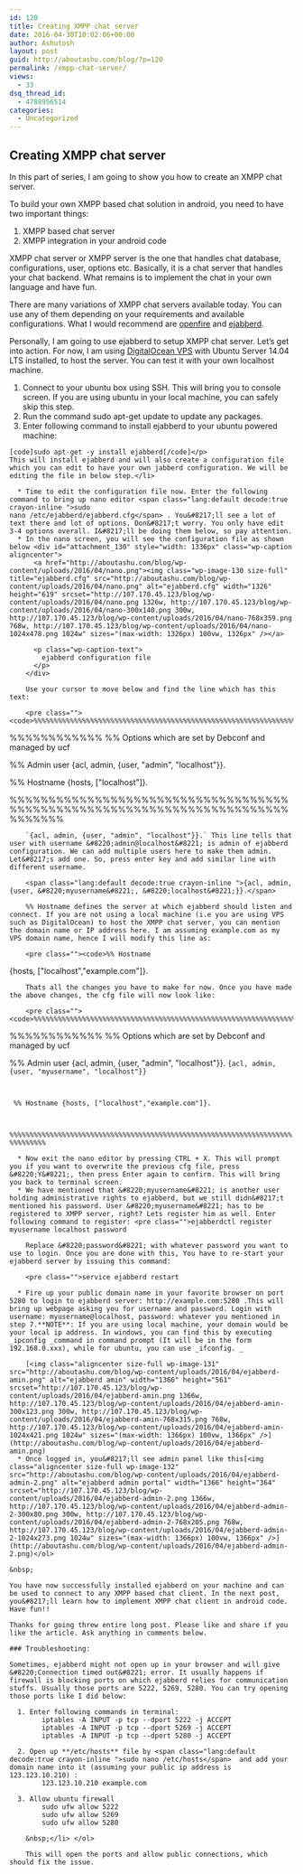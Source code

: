```yaml
---
id: 120
title: Creating XMPP chat server
date: 2016-04-30T10:02:06+00:00
author: Ashutosh
layout: post
guid: http://aboutashu.com/blog/?p=120
permalink: /xmpp-chat-server/
views:
  - 33
dsq_thread_id:
  - 4788956514
categories:
  - Uncategorized
---
```

## Creating XMPP chat server

In this part of series, I am going to show you how to create an XMPP chat server.
  
To build your own XMPP based chat solution in android, you need to have two important things:

  1. XMPP based chat server
  2. XMPP integration in your android code

XMPP chat server or XMPP server is the one that handles chat database, configurations, user, options etc. Basically, it is a chat server that handles your chat backend. What remains is to implement the chat in your own language and have fun.

There are many variations of XMPP chat servers available today. You can use any of them depending on your requirements and available configurations. What I would recommend are [openfire](http://www.igniterealtime.org/projects/openfire/) and [ejabberd](https://www.ejabberd.im/).

Personally, I am going to use ejabberd to setup XMPP chat server. Let&#8217;s get into action. For now, I am using [DigitalOcean VPS](https://www.digitalocean.com) with Ubuntu Server 14.04 LTS installed, to host the server. You can test it with your own localhost machine.

  1. Connect to your ubuntu box using SSH. This will bring you to console screen. If you are using ubuntu in your local machine, you can safely skip this step.
  2. Run the command <span class="lang:default decode:true crayon-inline">sudo apt-get update</span> to update any packages.
  3. Enter following command to install ejabberd to your ubuntu powered machine:
  
    [code]sudo apt-get -y install ejabberd[/code]</p> 
    This will install ejabberd and will also create a configuration file which you can edit to have your own jabberd configuration. We will be editing the file in below step.</li> 
    
      * Time to edit the configuration file now. Enter the following command to bring up nano editor <span class="lang:default decode:true crayon-inline ">sudo nano /etc/ejabberd/ejabberd.cfg</span> . You&#8217;ll see a lot of text there and lot of options. Don&#8217;t worry. You only have edit 3-4 options overall. I&#8217;ll be doing them below, so pay attention.
      * In the nano screen, you will see the configuration file as shown below <div id="attachment_130" style="width: 1336px" class="wp-caption aligncenter">
          <a href="http://aboutashu.com/blog/wp-content/uploads/2016/04/nano.png"><img class="wp-image-130 size-full" title="ejabberd.cfg" src="http://aboutashu.com/blog/wp-content/uploads/2016/04/nano.png" alt="ejabberd.cfg" width="1326" height="619" srcset="http://107.170.45.123/blog/wp-content/uploads/2016/04/nano.png 1326w, http://107.170.45.123/blog/wp-content/uploads/2016/04/nano-300x140.png 300w, http://107.170.45.123/blog/wp-content/uploads/2016/04/nano-768x359.png 768w, http://107.170.45.123/blog/wp-content/uploads/2016/04/nano-1024x478.png 1024w" sizes="(max-width: 1326px) 100vw, 1326px" /></a>
          
          <p class="wp-caption-text">
            ejabberd configuration file
          </p>
        </div>
        
        Use your cursor to move below and find the line which has this text:
        
        <pre class=""><code>%%%%%%%%%%%%%%%%%%%%%%%%%%%%%%%%%%%%%%%%%%%%%%%%%%%%%%%%%%%%%%%%%%%
%%%%%%%%%%%%
%% Options which are set by Debconf and managed by ucf

%% Admin user
{acl, admin, {user, "admin", "localhost"}}.

%% Hostname
{hosts, ["localhost"]}.

%%%%%%%%%%%%%%%%%%%%%%%%%%%%%%%%%%%%%%%%%%%%%%%%%%%%%%%%%%%%%%%%%%%%%%%%%%%%%%%</code>
</pre>
        
        `{acl, admin, {user, "admin", "localhost"}}.` This line tells that user with username &#8220;admin@localhost&#8221; is admin of ejabberd configuration. We can add multiple users here to make them admin. Let&#8217;s add one. So, press enter key and add similar line with different username.
        
        <span class="lang:default decode:true crayon-inline ">{acl, admin, {user, &#8220;myusername&#8221;, &#8220;localhost&#8221;}}.</span>
        
        %% Hostname defines the server at which ejabberd should listen and connect. If you are not using a local machine (i.e you are using VPS such as DigitalOcean) to host the XMPP chat server, you can mention the domain name or IP address here. I am assuming example.com as my VPS domain name, hence I will modify this line as:
        
        <pre class=""><code>%% Hostname
{hosts, ["localhost","example.com"]}.</code></pre>
        
        Thats all the changes you have to make for now. Once you have made the above changes, the cfg file will now look like:
        
        <pre class=""><code>%%%%%%%%%%%%%%%%%%%%%%%%%%%%%%%%%%%%%%%%%%%%%%%%%%%%%%%%%%%%%%%%%%%
%%%%%%%%%%%%
%% Options which are set by Debconf and managed by ucf

%% Admin user
{acl, admin, {user, "admin", "localhost"}}.
</code><code>{acl, admin, {user, "myusername", "localhost"}}

</code><code> %% Hostname 
{hosts, ["localhost","example.com"]}. 

%%%%%%%%%%%%%%%%%%%%%%%%%%%%%%%%%%%%%%%%%%%%%%%%%%%%%%%%%%%%%%%%%%%%%%%%%%%%%%%</code></pre>
    
      * Now exit the nano editor by pressing CTRL + X. This will prompt you if you want to overwrite the previous cfg file, press &#8220;Y&#8221;, then press Enter again to confirm. This will bring you back to terminal screen.
      * We have mentioned that &#8220;myusername&#8221; is another user holding administrative rights to ejabberd, but we still didn&#8217;t mentioned his password. User &#8220;myusername&#8221; has to be registered to XMPP server, right? Lets register him as well. Enter following command to register: <pre class="">ejabberdctl register myusername localhost password
</pre>
        
        Replace &#8220;password&#8221; with whatever password you want to use to login. Once you are done with this, You have to re-start your ejabberd server by issuing this command:
        
        <pre class="">service ejabberd restart
</pre>
    
      * Fire up your public domain name in your favorite browser on port 5280 to login to ejabberd server: http://example.com:5280 .This will bring up webpage asking you for username and password. Login with username: myusername@localhost, password: whatever you mentioned in step 7.**NOTE**: If you are using local machine, your domain would be your local ip address. In windows, you can find this by executing _ipconfig _command in command prompt (It will be in the form 192.168.0.xxx), while for ubuntu, you can use _ifconfig. _
  
        [<img class="aligncenter size-full wp-image-131" src="http://aboutashu.com/blog/wp-content/uploads/2016/04/ejabberd-amin.png" alt="ejabberd amin" width="1366" height="561" srcset="http://107.170.45.123/blog/wp-content/uploads/2016/04/ejabberd-amin.png 1366w, http://107.170.45.123/blog/wp-content/uploads/2016/04/ejabberd-amin-300x123.png 300w, http://107.170.45.123/blog/wp-content/uploads/2016/04/ejabberd-amin-768x315.png 768w, http://107.170.45.123/blog/wp-content/uploads/2016/04/ejabberd-amin-1024x421.png 1024w" sizes="(max-width: 1366px) 100vw, 1366px" />](http://aboutashu.com/blog/wp-content/uploads/2016/04/ejabberd-amin.png)
      * Once logged in, you&#8217;ll see admin panel like this[<img class="aligncenter size-full wp-image-132" src="http://aboutashu.com/blog/wp-content/uploads/2016/04/ejabberd-admin-2.png" alt="ejabberd admin portal" width="1366" height="364" srcset="http://107.170.45.123/blog/wp-content/uploads/2016/04/ejabberd-admin-2.png 1366w, http://107.170.45.123/blog/wp-content/uploads/2016/04/ejabberd-admin-2-300x80.png 300w, http://107.170.45.123/blog/wp-content/uploads/2016/04/ejabberd-admin-2-768x205.png 768w, http://107.170.45.123/blog/wp-content/uploads/2016/04/ejabberd-admin-2-1024x273.png 1024w" sizes="(max-width: 1366px) 100vw, 1366px" />](http://aboutashu.com/blog/wp-content/uploads/2016/04/ejabberd-admin-2.png)</ol> 
    
    &nbsp;
    
    You have now successfully installed ejabberd on your machine and can be used to connect to any XMPP based chat client. In the next post, you&#8217;ll learn how to implement XMPP chat client in android code. Have fun!!
    
    Thanks for going threw entire long post. Please like and share if you like the article. Ask anything in comments below.
    
    ### Troubleshooting:
    
    Sometimes, ejabberd might not open up in your browser and will give &#8220;Connection timed out&#8221; error. It usually happens if firewall is blocking ports on which ejabberd relies for communication stuffs. Usually those ports are 5222, 5269, 5280. You can try opening those ports like I did below:
    
      1. Enter following commands in terminal: 
            iptables -A INPUT -p tcp --dport 5222 -j ACCEPT
            iptables -A INPUT -p tcp --dport 5269 -j ACCEPT
            iptables -A INPUT -p tcp --dport 5280 -j ACCEPT
    
      2. Open up **/etc/hosts** file by <span class="lang:default decode:true crayon-inline ">sudo nano /etc/hosts</span>  and add your domain name into it (assuming your public ip address is 123.123.10.210) : 
            123.123.10.210 example.com
    
      3. Allow ubuntu firewall 
            sudo ufw allow 5222
            sudo ufw allow 5269
            sudo ufw allow 5280
        
        &nbsp;</li> </ol> 
        
        This will open the ports and allow public connections, which should fix the issue.
